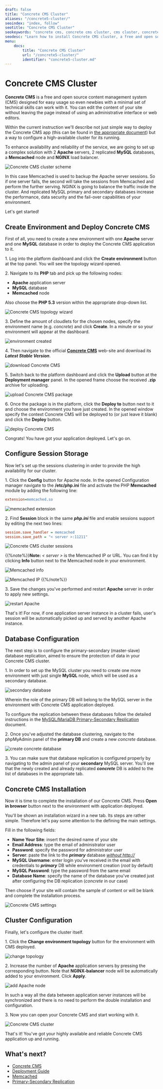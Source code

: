 ```yaml
---
draft: false
title: "Concrete CMS Cluster"
aliases: "/concrete5-cluster/"
seoindex: "index, follow"
seotitle: "Concrete CMS Cluster"
seokeywords: "concrete cms, concrete cms cluster, cms cluster, concrete cluster configuration, concrete cms cluster installation"
seodesc: "Learn how to install Concrete CMS cluster, a free and open source content management system, in the platform."
menu: 
    docs:
        title: "Concrete CMS Cluster"
        url: "/concrete5-cluster/"
        identifier: "concrete5-cluster.md"
---
```


# Concrete CMS Cluster

**Concrete CMS** is a free and open source content management system (CMS) designed for easy usage so even newbies with a minimal set of technical skills can work with it. You can edit the content of your site without leaving the page instead of using an administrative interface or web editors.

Within the current instruction we'll describe not just simple way to deploy the Concrete CMS app (this can be found in [the appropriate document](/concrete-cms/)) but a way to configure a high-available cluster for its running.

To enhance availability and reliability of the service, we are going to set up a complex solution with 2 **Apache** servers, 2 replicated **MySQL** databases, a **Memcached** node and **NGINX** load balancer.

![Concrete CMS cluster scheme](01-concrete-cms-cluster-scheme.png)

In this case Memcached is used to backup the Apache server sessions. So if one server fails, the second will take the sessions from Memcached and perform the further serving. NGINX is going to balance the traffic inside the cluster. And replicated MySQL primary and secondary databases increase the performance, data security and the fail-over capabilities of your environment.

Let's get started!


## Create Environment and Deploy Concrete CMS

First of all, you need to create a new environment with one **Apache** server and one **MySQL** database in order to deploy the Concrete CMS application to it.

1\. Log into the platform dashboard and click the **Create environment** button at the top panel. You will see the topology wizard opened.

2\. Navigate to its **PHP** tab and pick up the following nodes:

* **Apache** application server
* **MySQL** database
* **Memcached** node

Also choose the **PHP 5.3** version within the appropriate drop-down list.

![Concrete CMS topology wizard](02-concrete-cms-topology-wizard.png)

3\. Define the amount of cloudlets for the chosen nodes, specify the environment name (e.g. *concrete*) and click **Create**. In a minute or so your environment will appear at the dashboard.

![environment created](03-environment-created.png)

4\. Then navigate to the official **[Concrete CMS](https://www.concretecms.org/download)** web-site and download its ***Latest Stable Version***.

![download Concrete CMS](04-download-concrete-cms.png)

5\. Switch back to the platform dashboard and click the **Upload** button at the **Deployment manager** panel. In the opened frame choose the received **.zip** archive for uploading.

![upload Concrete CMS package](05-upload-concrete-cms-package.png)

6\. Once the package is in the platform, click the **Deploy to** button next to it and choose the environment you have just created. In the opened window specify the context Concrete CMS will be deployed to (or just leave it blank) and click the **Deploy** button.

![deploy Concrete CMS](06-deploy-concrete-cms.png)

Congrats! You have got your application deployed. Let's go on.


## Configure Session Storage

Now let's set up the sessions clustering in order to provide the high availability for our cluster.

1\. Click the **Config** button for Apache node. In the opened Configuration manager navigate to the **/etc/php.ini** file and activate the PHP **Memcached** module by adding the following line:

```ini
extension=memcached.so
```

![memcached extension](07-memcached-extension.png)

2\. Find **Session** block in the same ***php.ini*** file and enable sessions support by editing the next two lines:

```ini
session.save_handler = memcached  
session.save_path = "< server >:11211"
```

![Concrete CMS cluster sessions](08-concrete-cms-cluster-session.png)

{{%note%}}**Note:** *< server >* is the Memcached IP or URL. You can find it by clicking **Info** button next to the Memcached node in your environment.

![Memcached info](09-memcached-info.png)

![Memcached IP](10-memcached-ip.png)
{{%/note%}}

3\. Save the changes you've performed and restart **Apache** server in order to apply new settings.

![restart Apache](11-restart-apache.png)

That's it! For now, if one application server instance in a cluster fails, user's session will be automatically picked up and served by another Apache instance.


## Database Configuration

The next step is to configure the primary-secondary (master-slave) database replication, aimed to ensure the protection of data in your Concrete CMS cluster.

1\. In order to set up the MySQL cluster you need to create one more environment with just single **MySQL** node, which will be used as a secondary database.

![secondary database](12-secondary-database.png)

Wherein the role of the primary DB will belong to the MySQL server in the environment with Concrete CMS application deployed.

To configure the replication between these databases follow the detailed instructions in the [MySQL/MariaDB Primary-Secondary Replication](/database-master-slave-replication/) document.  

2\. Once you've adjusted the database clustering, navigate to the phpMyAdmin panel of the **primary DB** and create a new *concrete* database.

![create concrete database](13-create-concrete-database.png)

3\. You can make sure that database replication is configured properly by navigating to the admin panel of your **secondary** MySQL server. You'll see that the newly created and already replicated ***concrete*** DB is added to the list of databases in the appropriate tab.


## Concrete CMS Installation

Now it is time to complete the installation of our Concrete CMS. Press **Open in browser** button next to the environment with application deployed.

You'll be shown an installation wizard in a new tab. Its steps are rather simple. Therefore let's pay some attention to the defining the main settings.

Fill in the following fields:

* **Name Your Site**: insert the desired name of your site
* **Email Address**: type the email of administrator user
* **Password**: specify the password for administrator user
* **Server**: paste the link to the ***primary*** database <u>*without http://*</u>
* **MySQL Username**: enter login you've received in the email with credentials to ***primary*** DB while environment creation (*root* by default)
* **MySQL Password**: type the password from the same email
* **Database Name**: specify the name of the database you've created just after configuring the DB replication (*concrete* in our case)

Then choose if your site will contain the sample of content or will be blank and complete the installation process.

![Concrete CMS settings](14-concrete-cms-settings.png)


## Cluster Configuration

Finally, let's configure the cluster itself.

1\. Click the **Change environment topology** button for the environment with CMS deployed.

![change topology](15-change-topology.png)

2\. Increase the number of **Apache** application servers by pressing the corresponding button. Note that **NGINX-balancer** node will be automatically added to your environment. Click **Apply**.

![add Apache node](16-add-apache-node.png)

In such a way all the data between application server instances will be synchronized and there is no need to perform the double installation and configuration.

3\. Now you can open your Concrete CMS and start working with it.

![Concrete CMS cluster](17-concrete-cms-cluster.png)

That's it! You've got your highly available and reliable Concrete CMS application up and running.


## What's next?

* [Concrete CMS](/concrete-cms/)
* [Deployment Guide](/deployment-guide/)
* [Memcached](/memcached/)
* [Primary-Secondary Replication](/database-master-slave-replication/)
